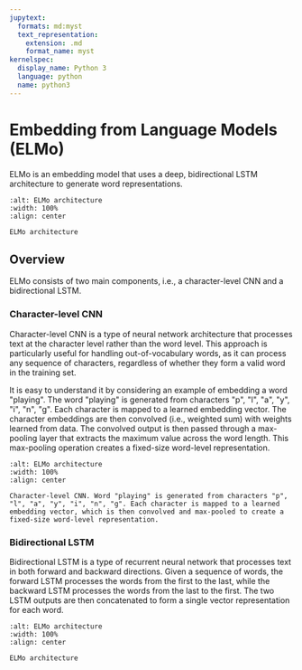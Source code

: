 ```yaml
---
jupytext:
  formats: md:myst
  text_representation:
    extension: .md
    format_name: myst
kernelspec:
  display_name: Python 3
  language: python
  name: python3
---
```


# Embedding from Language Models (ELMo)

ELMo is an embedding model that uses a deep, bidirectional LSTM architecture to generate word representations.

```{figure} https://miro.medium.com/v2/resize:fit:1400/0*AfZigCsjl2nfggbl.png
:alt: ELMo architecture
:width: 100%
:align: center

ELMo architecture
```

## Overview

ELMo consists of two main components, i.e., a character-level CNN and a bidirectional LSTM.

### Character-level CNN

Character-level CNN is a type of neural network architecture that processes text at the character level rather than the word level. This approach is particularly useful for handling out-of-vocabulary words, as it can process any sequence of characters, regardless of whether they form a valid word in the training set.

It is easy to understand it by considering an example of embedding a word "playing". The word "playing" is generated from characters "p", "l", "a", "y", "i", "n", "g". Each character is mapped to a learned embedding vector.
The character embeddings are then convolved (i.e., weighted sum) with weights learned from data. The convolved output is then passed through a max-pooling layer that extracts the maximum value across the word length. This max-pooling operation creates a fixed-size word-level representation.

```{figure} ../figs/character-level-cnn.jpg
:alt: ELMo architecture
:width: 100%
:align: center

Character-level CNN. Word "playing" is generated from characters "p", "l", "a", "y", "i", "n", "g". Each character is mapped to a learned embedding vector, which is then convolved and max-pooled to create a fixed-size word-level representation.
```

### Bidirectional LSTM

Bidirectional LSTM is a type of recurrent neural network that processes text in both forward and backward directions.
Given a sequence of words, the forward LSTM processes the words from the first to the last, while the backward LSTM processes the words from the last to the first. The two LSTM outputs are then concatenated to form a single vector representation for each word.

```{figure} https://miro.medium.com/v2/resize:fit:1400/0*AfZigCsjl2nfggbl.png
:alt: ELMo architecture
:width: 100%
:align: center

ELMo architecture
```


